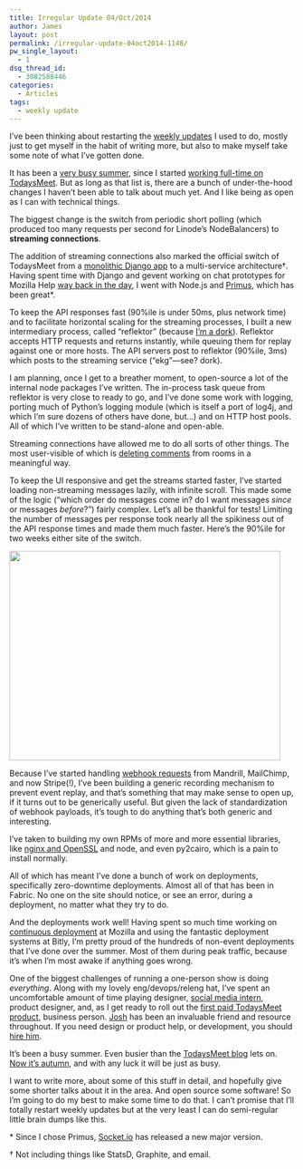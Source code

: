 ```yaml
---
title: Irregular Update 04/Oct/2014
author: James
layout: post
permalink: /irregular-update-04oct2014-1148/
pw_single_layout:
  - 1
dsq_thread_id:
  - 3082588446
categories:
  - Articles
tags:
  - weekly update
---
```

I&#8217;ve been thinking about restarting the [weekly updates][1] I used to do, mostly just to get myself in the habit of writing more, but also to make myself take some note of what I&#8217;ve gotten done.

It has been a [very busy summer][2], since I started [working full-time on TodaysMeet][3]. But as long as that list is, there are a bunch of under-the-hood changes I haven&#8217;t been able to talk about much yet. And I like being as open as I can with technical things.

The biggest change is the switch from periodic short polling (which produced too many requests per second for Linode&#8217;s NodeBalancers) to **streaming connections**.

The addition of streaming connections also marked the official switch of TodaysMeet from a [monolithic Django app][4] to a multi-service architecture&#x2020;. Having spent time with Django and gevent working on chat prototypes for Mozilla Help [way back in the day][5], I went with Node.js and [Primus][6], which has been great&#x2a;.

To keep the API responses fast (90%ile is under 50ms, plus network time) and to facilitate horizontal scaling for the streaming processes, I built a new intermediary process, called &#8220;reflektor&#8221; (because [I&#8217;m a dork][7]). Reflektor accepts HTTP requests and returns instantly, while queuing them for replay against one or more hosts. The API servers post to reflektor (90%ile, 3ms) which posts to the streaming service (&#8220;ekg&#8221;—see? dork).

I am planning, once I get to a breather moment, to open-source a lot of the internal node packages I&#8217;ve written. The in-process task queue from reflektor is very close to ready to go, and I&#8217;ve done some work with logging, porting much of Python&#8217;s logging module (which is itself a port of log4j, and which I&#8217;m sure dozens of others have done, but&#8230;) and on HTTP host pools. All of which I&#8217;ve written to be stand-alone and open-able.

Streaming connections have allowed me to do all sorts of other things. The most user-visible of which is [deleting comments][8] from rooms in a meaningful way.

To keep the UI responsive and get the streams started faster, I&#8217;ve started loading non-streaming messages lazily, with infinite scroll. This made some of the logic (&#8220;which order do messages come in? do I want messages *since* or messages *before*?&#8221;) fairly complex. Let&#8217;s all be thankful for tests! Limiting the number of messages per response took nearly all the spikiness out of the API response times and made them much faster. Here&#8217;s the 90%ile for two weeks either site of the switch.

<img src="http://coffeeonthekeyboard.com/wp-content/uploads/2014/10/room-messages-90pctile.png" alt="" width="479" height="370" class="aligncenter size-full wp-image-1152" />

Because I&#8217;ve started handling [webhook requests][9] from Mandrill, MailChimp, and now Stripe(!), I&#8217;ve been building a generic recording mechanism to prevent event replay, and that&#8217;s something that may make sense to open up, if it turns out to be generically useful. But given the lack of standardization of webhook payloads, it&#8217;s tough to do anything that&#8217;s both generic and interesting.

I&#8217;ve taken to building my own RPMs of more and more essential libraries, like [nginx and OpenSSL][10] and node, and even py2cairo, which is a pain to install normally.

All of which has meant I&#8217;ve done a bunch of work on deployments, specifically zero-downtime deployments. Almost all of that has been in Fabric. No one on the site should notice, or see an error, during a deployment, no matter what they try to do.

And the deployments work well! Having spent so much time working on [continuous deployment][11] at Mozilla and using the fantastic deployment systems at Bitly, I&#8217;m pretty proud of the hundreds of non-event deployments that I&#8217;ve done over the summer. Most of them during peak traffic, because it&#8217;s when I&#8217;m most awake if anything goes wrong.

One of the biggest challenges of running a one-person show is doing *everything*. Along with my lovely eng/devops/releng hat, I&#8217;ve spent an uncomfortable amount of time playing designer, [social media intern][12], product designer, and, as I get ready to roll out the [first paid TodaysMeet product][13], business person. [Josh][14] has been an invaluable friend and resource throughout. If you need design or product help, or development, you should [hire him][15].

It&#8217;s been a busy summer. Even busier than the [TodaysMeet blog][16] lets on. [Now it&#8217;s autumn][17], and with any luck it will be just as busy.

I want to write more, about some of this stuff in detail, and hopefully give some shorter talks about it in the area. And open source some software! So I&#8217;m going to do my best to make some time to do that. I can&#8217;t promise that I&#8217;ll totally restart weekly updates but at the very least I can do semi-regular little brain dumps like this.

&#x2a; Since I chose Primus, [Socket.io][18] has released a new major version.

&#x2020; Not including things like StatsD, Graphite, and email.

 [1]: http://coffeeonthekeyboard.com/tag/weekly-update/
 [2]: http://blog.todaysmeet.com/a-busy-july-at-todaysmeet-304/
 [3]: http://coffeeonthekeyboard.com/whats-next-1113/
 [4]: http://coffeeonthekeyboard.com/why-django-sucks-except-when-it-doesnt-664/
 [5]: https://wiki.mozilla.org/Support/SumoDevRoadmap2009
 [6]: https://github.com/primus/primus
 [7]: https://www.youtube.com/watch?v=7E0fVfectDo
 [8]: http://blog.todaysmeet.com/moderate-your-rooms-273/
 [9]: http://coffeeonthekeyboard.com/best-practices-for-happy-webhooks-1138/
 [10]: http://coffeeonthekeyboard.com/patching-heartbleed-1106/
 [11]: http://coffeeonthekeyboard.com/tag/continuous-deployment/
 [12]: https://twitter.com/TodaysMeet
 [13]: https://todaysmeet.com/about/teachertools
 [14]: http://gross.is/
 [15]: http://planetary.io/
 [16]: http://blog.todaysmeet.com
 [17]: http://coffeeonthekeyboard.com/things-i-love-about-fall-474/
 [18]: http://socket.io/